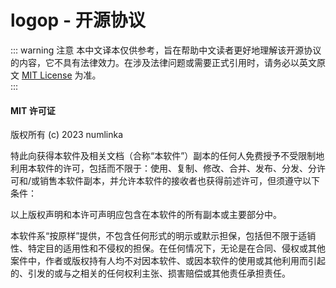 # logop - 开源协议

::: warning 注意
本中文译本仅供参考，旨在帮助中文读者更好地理解该开源协议的内容，它不具有法律效力。在涉及法律问题或需要正式引用时，请务必以英文原文 [MIT License](https://opensource.org/license/mit/) 为准。  
:::


#### MIT 许可证

版权所有 (c) 2023 numlinka

特此向获得本软件及相关文档（合称“本软件”）副本的任何人免费授予不受限制地利用本软件的许可，包括而不限于：使用、复制、修改、合并、发布、分发、分许可和/或销售本软件副本，并允许本软件的接收者也获得前述许可，但须遵守以下条件：

以上版权声明和本许可声明应包含在本软件的所有副本或主要部分中。

本软件系“按原样”提供，不包含任何形式的明示或默示担保，包括但不限于适销性、特定目的适用性和不侵权的担保。在任何情况下，无论是在合同、侵权或其他案件中，作者或版权持有人均不对因本软件、或因本软件的使用或其他利用而引起的、引发的或与之相关的任何权利主张、损害赔偿或其他责任承担责任。
